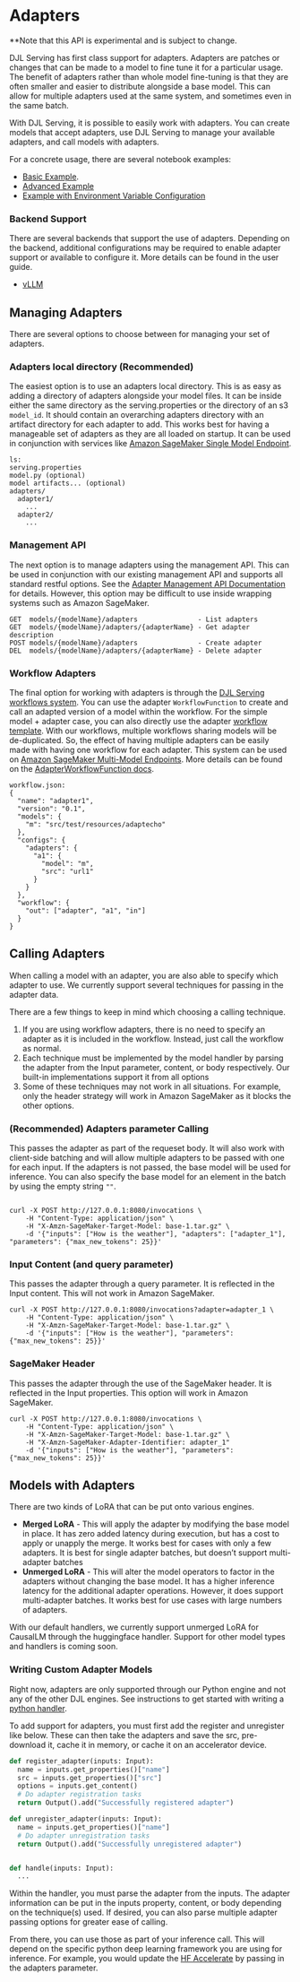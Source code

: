 # Adapters

**Note that this API is experimental and is subject to change.

DJL Serving has first class support for adapters.
Adapters are patches or changes that can be made to a model to fine tune it for a particular usage.
The benefit of adapters rather than whole model fine-tuning is that they are often smaller and easier to distribute alongside a base model.
This can allow for multiple adapters used at the same system, and sometimes even in the same batch.

With DJL Serving, it is possible to easily work with adapters.
You can create models that accept adapters, use DJL Serving to manage your available adapters, and call models with adapters.

For a concrete usage, there are several notebook examples:

- [Basic Example](http://docs.djl.ai/docs/demos/aws/sagemaker/large-model-inference/sample-llm/multi_lora_adapter_inference.html).
- [Advanced Example](https://docs.djl.ai/docs/demos/aws/sagemaker/large-model-inference/sample-llm/multi_lora_adapter_inference_advanced.html)
- [Example with Environment Variable Configuration](https://github.com/aws-samples/sagemaker-genai-hosting-examples/blob/main/Llama2/Llama2-7b/LMI/llama2-7b-multi-lora-adapters-sagemaker.ipynb)

### Backend Support

There are several backends that support the use of adapters.
Depending on the backend, additional configurations may be required to enable adapter support or available to configure it.
More details can be found in the user guide.

- [vLLM](https://docs.djl.ai/docs/serving/serving/docs/lmi/user_guides/lmi-dist_user_guide.html#adapter-support)

## Managing Adapters

There are several options to choose between for managing your set of adapters.

### Adapters local directory (Recommended)

The easiest option is to use an adapters local directory.
This is as easy as adding a directory of adapters alongside your model files.
It can be inside either the same directory as the serving.properties or the directory of an s3 `model_id`.
It should contain an overarching adapters directory with an artifact directory for each adapter to add.
This works best for having a manageable set of adapters as they are all loaded on startup.
It can be used in conjunction with services like [Amazon SageMaker Single Model Endpoint](https://docs.aws.amazon.com/sagemaker/latest/dg/realtime-single-model.html).

```
ls:
serving.properties
model.py (optional)
model artifacts... (optional) 
adapters/
  adapter1/
    ...
  adapter2/
    ...
```

### Management API

The next option is to manage adapters using the management API.
This can be used in conjunction with our existing management API and supports all standard restful options.
See the [Adapter Management API Documentation](adapters_api.md) for details.
However, this option may be difficult to use inside wrapping systems such as Amazon SageMaker.

```
GET  models/{modelName}/adapters               - List adapters
GET  models/{modelName}/adapters/{adapterName} - Get adapter description
POST models/{modelName}/adapters               - Create adapter
DEL  models/{modelName}/adapters/{adapterName} - Delete adapter
```

### Workflow Adapters

The final option for working with adapters is through the [DJL Serving workflows system](workflows.md).
You can use the adapter `WorkflowFunction` to create and call an adapted version of a model within the workflow.
For the simple model + adapter case, you can also directly use the adapter [workflow template](workflow_templates.md).
With our workflows, multiple workflows sharing models will be de-duplicated.
So, the effect of having multiple adapters can be easily made with having one workflow for each adapter.
This system can be used on [Amazon SageMaker Multi-Model Endpoints](https://docs.aws.amazon.com/sagemaker/latest/dg/multi-model-endpoints.html).
More details can be found on the [AdapterWorkflowFunction docs](https://javadoc.io/doc/ai.djl.serving/serving/latest/ai/djl/serving/workflow/function/AdapterWorkflowFunction.html).

```
workflow.json:
{
  "name": "adapter1",
  "version": "0.1",
  "models": {
    "m": "src/test/resources/adaptecho"
  },
  "configs": {
    "adapters": {
      "a1": {
        "model": "m",
        "src": "url1"
      }
    }
  },
  "workflow": {
    "out": ["adapter", "a1", "in"]
  }
}
```

## Calling Adapters

When calling a model with an adapter, you are also able to specify which adapter to use.
We currently support several techniques for passing in the adapter data.

There are a few things to keep in mind which choosing a calling technique.

1. If you are using workflow adapters, there is no need to specify an adapter as it is included in the workflow.
   Instead, just call the workflow as normal.
2. Each technique must be implemented by the model handler by parsing the adapter from the Input parameter, content, or body respectively.
   Our built-in implementations support it from all options
3. Some of these techniques may not work in all situations. For example, only the header strategy will work in Amazon SageMaker as it blocks the other options.


### (Recommended) Adapters parameter Calling

This passes the adapter as part of the requeset body.
It will also work with client-side batching and will allow multiple adapters to be passed with one for each input.
If the adapters is not passed, the base model will be used for inference.
You can also specify the base model for an element in the batch by using the empty string `""`.

```

curl -X POST http://127.0.0.1:8080/invocations \
    -H "Content-Type: application/json" \
    -H "X-Amzn-SageMaker-Target-Model: base-1.tar.gz" \
    -d '{"inputs": ["How is the weather"], "adapters": ["adapter_1"], "parameters": {"max_new_tokens": 25}}'
```

### Input Content (and query parameter)

This passes the adapter through a query parameter.
It is reflected in the Input content.
This will not work in Amazon SageMaker.

```
curl -X POST http://127.0.0.1:8080/invocations?adapter=adapter_1 \
    -H "Content-Type: application/json" \
    -H "X-Amzn-SageMaker-Target-Model: base-1.tar.gz" \
    -d '{"inputs": ["How is the weather"], "parameters": {"max_new_tokens": 25}}'
```

### SageMaker Header

This passes the adapter through the use of the SageMaker header.
It is reflected in the Input properties.
This option will work in Amazon SageMaker.

```
curl -X POST http://127.0.0.1:8080/invocations \
    -H "Content-Type: application/json" \
    -H "X-Amzn-SageMaker-Target-Model: base-1.tar.gz" \
    -H "X-Amzn-SageMaker-Adapter-Identifier: adapter_1"
    -d '{"inputs": ["How is the weather"], "parameters": {"max_new_tokens": 25}}'
```

## Models with Adapters

There are two kinds of LoRA that can be put onto various engines.

* **Merged LoRA** - This will apply the adapter by modifying the base model in place.
  It has zero added latency during execution, but has a cost to apply or unapply the merge.
  It works best for cases with only a few adapters.
  It is best for single adapter batches, but doesn’t support multi-adapter batches
* **Unmerged LoRA** - This will alter the model operators to factor in the adapters without changing the base model.
  It has a higher inference latency for the additional adapter operations.
  However, it does support multi-adapter batches.
  It works best for use cases with large numbers of adapters.

With our default handlers, we currently support unmerged LoRA for CausalLM through the huggingface handler.
Support for other model types and handlers is coming soon.

### Writing Custom Adapter Models

Right now, adapters are only supported through our Python engine and not any of the other DJL engines.
See instructions to get started with writing a [python handler](modes.md#python-mode).

To add support for adapters, you must first add the register and unregister like below.
These can then take the adapters and save the src, pre-download it, cache it in memory, or cache it on an accelerator device.

```python
def register_adapter(inputs: Input):
  name = inputs.get_properties()["name"]
  src = inputs.get_properties()["src"]
  options = inputs.get_content()
  # Do adapter registration tasks
  return Output().add("Successfully registered adapter")

def unregister_adapter(inputs: Input):
  name = inputs.get_properties()["name"]
  # Do adapter unregistration tasks
  return Output().add("Successfully unregistered adapter")


def handle(inputs: Input):
  ...
```

Within the handler, you must parse the adapter from the inputs.
The adapter information can be put in the inputs property, content, or body depending on the technique(s) used.
If desired, you can also parse multiple adapter passing options for greater ease of calling.

From there, you can use those as part of your inference call.
This will depend on the specific python deep learning framework you are using for inference.
For example, you would update the [HF Accelerate](https://huggingface.co/docs/transformers/v4.33.0/en/main_classes/text_generation#transformers.GenerationMixin.generate) by passing in the adapters parameter.
